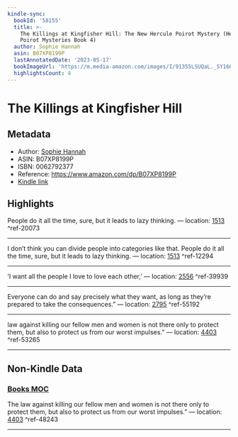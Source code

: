 ```yaml
---
kindle-sync:
  bookId: '58155'
  title: >-
    The Killings at Kingfisher Hill: The New Hercule Poirot Mystery (Hercule
    Poirot Mysteries Book 4)
  author: Sophie Hannah
  asin: B07XP8199P
  lastAnnotatedDate: '2023-05-17'
  bookImageUrl: 'https://m.media-amazon.com/images/I/91355LSUQaL._SY160.jpg'
  highlightsCount: 4
---
```

# The Killings at Kingfisher Hill
## Metadata
* Author: [Sophie Hannah](https://www.amazon.comundefined)
* ASIN: B07XP8199P
* ISBN: 0062792377
* Reference: https://www.amazon.com/dp/B07XP8199P
* [Kindle link](kindle://book?action=open&asin=B07XP8199P)

## Highlights
People do it all the time, sure, but it leads to lazy thinking. — location: [1513](kindle://book?action=open&asin=B07XP8199P&location=1513) ^ref-20073

---
I don’t think you can divide people into categories like that. People do it all the time, sure, but it leads to lazy thinking. — location: [1513](kindle://book?action=open&asin=B07XP8199P&location=1513) ^ref-12294

---
‘I want all the people I love to love each other,’ — location: [2556](kindle://book?action=open&asin=B07XP8199P&location=2556) ^ref-39939

---
Everyone can do and say precisely what they want, as long as they’re prepared to take the consequences.” — location: [2795](kindle://book?action=open&asin=B07XP8199P&location=2795) ^ref-55192

---
law against killing our fellow men and women is not there only to protect them, but also to protect us from our worst impulses.” — location: [4403](kindle://book?action=open&asin=B07XP8199P&location=4403) ^ref-53265

---
## Non-Kindle Data
### [Books MOC](Books%20MOC.md)

The law against killing our fellow men and women is not there only to protect them, but also to protect us from our worst impulses.” — location: [4403](kindle://book?action=open&asin=B07XP8199P&location=4403) ^ref-48243

---

